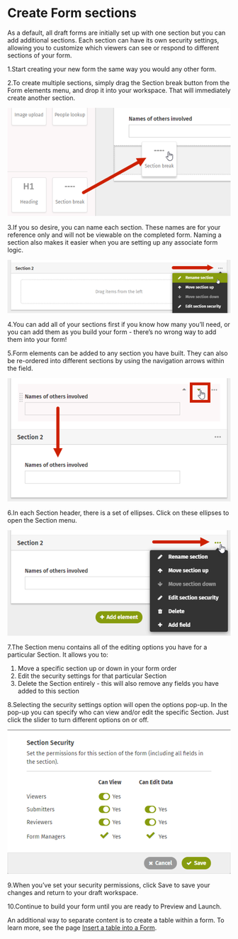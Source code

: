 # Create Form sections



As a default, all draft forms are initially set up with one section but you can add additional sections. Each section can have its own security settings, allowing you to customize which viewers can see or respond to different sections of your form.

1.Start creating your new form the same way you would any other form.

2.To create multiple sections, simply drag the Section break button from the Form elements menu, and drop it into your workspace. That will immediately create another section.

![](../../../.gitbook/assets/1%20%285%29.png)

3.If you so desire, you can name each section. These names are for your reference only and will not be viewable on the completed form. Naming a section also makes it easier when you are setting up any associate form logic.

![](../../../.gitbook/assets/2%20%288%29.png)



4.You can add all of your sections first if you know how many you’ll need, or you can add them as you build your form - there’s no wrong way to add them into your form!

5.Form elements can be added to any section you have built. They can also be re-ordered into different sections by using the navigation arrows within the field.  


![](../../../.gitbook/assets/3%20%2810%29.png)

6.In each Section header, there is a set of ellipses. Click on these ellipses to open the Section menu.

![](../../../.gitbook/assets/4.png)



7.The Section menu contains all of the editing options you have for a particular Section. It allows you to:

1. Move a specific section up or down in your form order
2. Edit the security settings for that particular Section
3. Delete the Section entirely - this will also remove any fields you have added to this section

8.Selecting the security settings option will open the options pop-up. In the pop-up you can specify who can view and/or edit the specific Section. Just click the slider to turn different options on or off.  


![](../../../.gitbook/assets/5%20%2814%29.png)



9.When you’ve set your security permissions, click Save to save your changes and return to your draft workspace.

10.Continue to build your form until you are ready to Preview and Launch.

An additional way to separate content is to create a table within a form. To learn more, see the page [Insert a table into a Form](insert-a-table-into-a-form.md).

